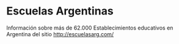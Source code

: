 Escuelas Argentinas
===================

Información sobre más de 62.000 Establecimientos educativos en Argentina
del sitio http://escuelasarg.com/





